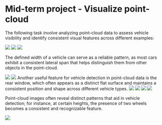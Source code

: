 # Mid-term project - Visualize point-cloud

The following task involve analyzing point-cloud data to assess vehicle visibility and identify consistent visual features across different examples:

<img src="img/img1.PNG"/>
<img src="img/img2.PNG"/>
<img src="img/img3.PNG"/>

The defined width of a vehicle can serve as a reliable pattern, as most cars exhibit a consistent lateral span that helps distinguish them from other objects in the point-cloud.

<img src="img/img4.PNG"/>
<img src="img/img5.PNG"/>
Another useful feature for vehicle detection in point-cloud data is the rear window, which often appears as a distinct flat surface and maintains a consistent position and shape across different vehicle types.
<img src="img/img6.PNG"/>
<img src="img/img7.PNG"/>
<img src="img/img8.PNG"/>
<img src="img/img9.PNG"/>

Point-cloud images often reveal distinct patterns that aid in vehicle detection; for instance, at certain heights, the presence of two wheels becomes a consistent and recognizable feature.

<img src="img/img10.PNG"/>